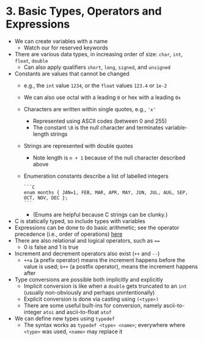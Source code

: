 # 3. Basic Types, Operators and Expressions

- We can create variables with a name
  - Watch our for reserved keywords
- There are various data types, in increasing order of size: `char`, `int`, `float`, `double`
  - Can also apply qualifiers `short`, `long`, `signed`, and `unsigned`
- Constants are values that cannot be changed
  - e.g., the `int` value `1234`, or the `float` values `123.4` or `1e-2`
  - We can also use octal with a leading `0` or hex with a leading `0x`
  - Characters are written within single quotes, e.g., `'x'`
    - Represented using ASCII codes (between 0 and 255)
    - The constant `\0` is the null character and terminates variable-length strings
  - Strings are represented with double quotes
    - Note length is `n + 1` because of the null character described above
  - Enumeration constants describe a list of labelled integers

        ```C
        enum months { JAN=1, FEB, MAR, APR, MAY, JUN, JUL, AUG, SEP, OCT, NOV, DEC };
        ```

    - (Enums are helpful because C strings can be clunky.)
- C is statically typed, so include types with variables
- Expressions can be done to do basic arithmetic; see the operator precedence (i.e., order of operations) [here](https://en.wikipedia.org/wiki/Operators_in_C_and_C++#Operator_precedence)
- There are also relational and logical operators, such as `==`
  - 0 is false and 1 is true
- Increment and decrement operators also exist (`++` and `--`)
  - `++a` (a prefix operator) means the increment happens before the value is used; `b++` (a postfix operator), means the increment happens after
- Type conversions are possible both implicitly and explicitly
  - Implicit conversion is like when a `double` gets truncated to an `int` (usually non-obviously and perhaps unintentionally)
  - Explicit conversion is done via casting using `(<type>)`
  - There are some useful built-ins for conversion, namely ascii-to-integer `atoi` and ascii-to-float `atof`
- We can define new types using `typedef`
  - The syntax works as `typedef <type> <name>`; everywhere where `<type>` was used, `<name>` may replace it
